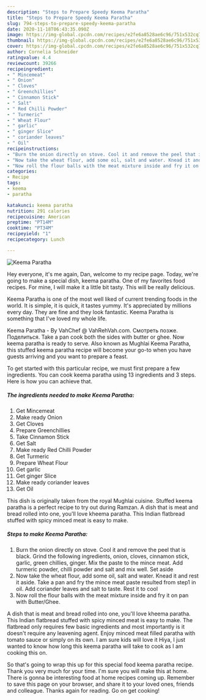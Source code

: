 ```yaml
---
description: "Steps to Prepare Speedy Keema Paratha"
title: "Steps to Prepare Speedy Keema Paratha"
slug: 794-steps-to-prepare-speedy-keema-paratha
date: 2020-11-18T06:43:35.090Z
image: https://img-global.cpcdn.com/recipes/e2fe6a8528ae6c96/751x532cq70/keema-paratha-recipe-main-photo.jpg
thumbnail: https://img-global.cpcdn.com/recipes/e2fe6a8528ae6c96/751x532cq70/keema-paratha-recipe-main-photo.jpg
cover: https://img-global.cpcdn.com/recipes/e2fe6a8528ae6c96/751x532cq70/keema-paratha-recipe-main-photo.jpg
author: Cornelia Schneider
ratingvalue: 4.4
reviewcount: 39266
recipeingredient:
- " Mincemeat"
- " Onion"
- " Cloves"
- " Greenchillies"
- " Cinnamon Stick"
- " Salt"
- " Red Chilli Powder"
- " Turmeric"
- " Wheat Flour"
- " garlic"
- " ginger Slice"
- " coriander leaves"
- " Oil"
recipeinstructions:
- "Burn the onion directly on stove. Cool it and remove the peel that is black. Grind the following ingredients, onion, cloves, cinnamon stick, garlic, green chillies, ginger. Mix the paste to the mince meat. Add turmeric powder, chilli powder and salt and mix well. Set aside"
- "Now take the wheat flour, add some oil, salt and water. Knead it and rest it aside. Take a pan and fry the mince meat paste resulted from step1 in oil. Add coriander leaves and salt to taste. Rest it to cool"
- "Now roll the flour balls with the meat mixture inside and fry it on pan with Butter/Ghee."
categories:
- Recipe
tags:
- keema
- paratha

katakunci: keema paratha 
nutrition: 291 calories
recipecuisine: American
preptime: "PT14M"
cooktime: "PT34M"
recipeyield: "1"
recipecategory: Lunch

---
```



![Keema Paratha](https://img-global.cpcdn.com/recipes/e2fe6a8528ae6c96/751x532cq70/keema-paratha-recipe-main-photo.jpg)

Hey everyone, it's me again, Dan, welcome to my recipe page. Today, we're going to make a special dish, keema paratha. One of my favorites food recipes. For mine, I will make it a little bit tasty. This will be really delicious.

Keema Paratha is one of the most well liked of current trending foods in the world. It is simple, it is quick, it tastes yummy. It's appreciated by millions every day. They are fine and they look fantastic. Keema Paratha is something that I've loved my whole life.

Keema Paratha - By VahChef @ VahRehVah.com. Смотреть позже. Поделиться. Take a pan cook both the sides with butter or ghee. Now keema paratha is ready to serve. Also known as Mughlai Keema Paratha, this stuffed keema paratha recipe will become your go-to when you have guests arriving and you want to prepare a feast.


To get started with this particular recipe, we must first prepare a few ingredients. You can cook keema paratha using 13 ingredients and 3 steps. Here is how you can achieve that.

<!--inarticleads1-->

##### The ingredients needed to make Keema Paratha:

1. Get  Mincemeat
1. Make ready  Onion
1. Get  Cloves
1. Prepare  Greenchillies
1. Take  Cinnamon Stick
1. Get  Salt
1. Make ready  Red Chilli Powder
1. Get  Turmeric
1. Prepare  Wheat Flour
1. Get  garlic
1. Get  ginger Slice
1. Make ready  coriander leaves
1. Get  Oil


This dish is originally taken from the royal Mughlai cuisine. Stuffed keema paratha is a perfect recipe to try out during Ramzan. A dish that is meat and bread rolled into one, you&#39;ll love kheema paratha. This Indian flatbread stuffed with spicy minced meat is easy to make. 

<!--inarticleads2-->

##### Steps to make Keema Paratha:

1. Burn the onion directly on stove. Cool it and remove the peel that is black. Grind the following ingredients, onion, cloves, cinnamon stick, garlic, green chillies, ginger. Mix the paste to the mince meat. Add turmeric powder, chilli powder and salt and mix well. Set aside
1. Now take the wheat flour, add some oil, salt and water. Knead it and rest it aside. Take a pan and fry the mince meat paste resulted from step1 in oil. Add coriander leaves and salt to taste. Rest it to cool
1. Now roll the flour balls with the meat mixture inside and fry it on pan with Butter/Ghee.


A dish that is meat and bread rolled into one, you&#39;ll love kheema paratha. This Indian flatbread stuffed with spicy minced meat is easy to make. The flatbread only requires few basic ingredients and most importantly is it doesn&#39;t require any leavening agent. Enjoy minced meat filled paratha with tomato sauce or simply on its own. I am sure kids will love it Hiya, I just wanted to know how long this keema paratha will take to cook as I am cooking this on. 

So that's going to wrap this up for this special food keema paratha recipe. Thank you very much for your time. I'm sure you will make this at home. There is gonna be interesting food at home recipes coming up. Remember to save this page on your browser, and share it to your loved ones, friends and colleague. Thanks again for reading. Go on get cooking!
